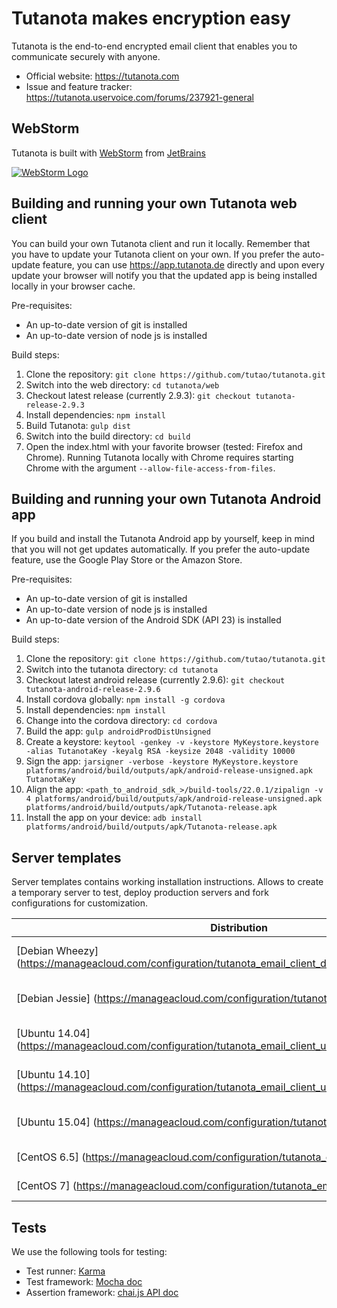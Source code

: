 # Tutanota makes encryption easy

Tutanota is the end-to-end encrypted email client that enables you to communicate securely with anyone.

* Official website: https://tutanota.com
* Issue and feature tracker: https://tutanota.uservoice.com/forums/237921-general

## WebStorm
Tutanota is built with [WebStorm](https://www.jetbrains.com/webstorm/) from [JetBrains](https://www.jetbrains.com/)

[![WebStorm Logo](https://www.jetbrains.com/webstorm/documentation/docs/logo_webstorm.png)](https://www.jetbrains.com/webstorm/)

## Building and running your own Tutanota web client

You can build your own Tutanota client and run it locally. Remember that you have to update your Tutanota client on your own. If you prefer the auto-update feature, you can use https://app.tutanota.de directly and upon every update your browser will notify you that the updated app is being installed locally in your browser cache.

Pre-requisites:
* An up-to-date version of git is installed
* An up-to-date version of node js is installed

Build steps:

1. Clone the repository: `git clone https://github.com/tutao/tutanota.git`
2. Switch into the web directory: `cd tutanota/web`
3. Checkout latest release (currently 2.9.3): `git checkout tutanota-release-2.9.3`
4. Install dependencies: `npm install`
5. Build Tutanota: `gulp dist`
6. Switch into the build directory: `cd build`
7. Open the index.html with your favorite browser (tested: Firefox and Chrome). Running Tutanota locally with Chrome requires starting Chrome with the argument `--allow-file-access-from-files`.

## Building and running your own Tutanota Android app

If you build and install the Tutanota Android app by yourself, keep in mind that you will not get updates automatically. If you prefer the auto-update feature, use the Google Play Store or the Amazon Store.

Pre-requisites:
* An up-to-date version of git is installed
* An up-to-date version of node js is installed
* An up-to-date version of the Android SDK (API 23) is installed

Build steps:

1. Clone the repository: `git clone https://github.com/tutao/tutanota.git`
2. Switch into the tutanota directory: `cd tutanota`
3. Checkout latest android release (currently 2.9.6): `git checkout tutanota-android-release-2.9.6`
4. Install cordova globally: `npm install -g cordova`
5. Install dependencies: `npm install`
6. Change into the cordova directory: `cd cordova`
7. Build the app: `gulp androidProdDistUnsigned`
8. Create a keystore: `keytool -genkey -v -keystore MyKeystore.keystore -alias TutanotaKey -keyalg RSA -keysize 2048 -validity 10000`
9. Sign the app: `jarsigner -verbose -keystore MyKeystore.keystore platforms/android/build/outputs/apk/android-release-unsigned.apk TutanotaKey`
10. Align the app: `<path_to_android_sdk_>/build-tools/22.0.1/zipalign -v 4 platforms/android/build/outputs/apk/android-release-unsigned.apk platforms/android/build/outputs/apk/Tutanota-release.apk`
11. Install the app on your device: `adb install platforms/android/build/outputs/apk/Tutanota-release.apk`

## Server templates

Server templates contains working installation instructions. Allows to create a temporary server to test, deploy production servers and fork configurations for customization.

Distribution  | Status
------------- | -------------
[Debian Wheezy] (https://manageacloud.com/configuration/tutanota_email_client_debian_wheezy_70) | [![Debian Wheezy](https://manageacloud.com/configuration/tutanota_email_client_debian_wheezy_70/build/1/image)](https://manageacloud.com/configuration/tutanota_email_client_debian_wheezy_70/builds)
[Debian Jessie] (https://manageacloud.com/configuration/tutanota_debian_jessie) | [![Debian Jessie](https://manageacloud.com/configuration/tutanota_debian_jessie/build/7/image)](https://manageacloud.com/configuration/tutanota_debian_jessie/builds)
[Ubuntu 14.04] (https://manageacloud.com/configuration/tutanota_email_client_ubuntu_trusty_tahr_1404)  | [![Ubuntu 14.04](https://manageacloud.com/configuration/tutanota_email_client_ubuntu_trusty_tahr_1404/build/2/image)](https://manageacloud.com/configuration/tutanota_email_client_ubuntu_trusty_tahr_1404/builds)
[Ubuntu 14.10] (https://manageacloud.com/configuration/tutanota_email_client_ubuntu_utopic_unicorn_1410) | [![Ubuntu 14.10](https://manageacloud.com/configuration/tutanota_email_client_ubuntu_utopic_unicorn_1410/build/6/image)](https://manageacloud.com/configuration/tutanota_email_client_ubuntu_utopic_unicorn_1410/builds)
[Ubuntu 15.04] (https://manageacloud.com/configuration/tutanota_ubuntu_vivid_15_04) | [![Ubuntu 15.04](https://manageacloud.com/configuration/tutanota_ubuntu_vivid_15_04/build/8/image)](https://manageacloud.com/configuration/tutanota_ubuntu_vivid_15_04/builds)
[CentOS 6.5] (https://manageacloud.com/configuration/tutanota_email_client) | [![CentOS 6.5](https://manageacloud.com/configuration/tutanota_email_client/build/3/image)](https://manageacloud.com/configuration/tutanota_email_client/builds)
[CentOS 7] (https://manageacloud.com/configuration/tutanota_email_client_centos_7) | [![CentOS 7](https://manageacloud.com/configuration/tutanota_email_client_centos_7/build/5/image)](https://manageacloud.com/configuration/tutanota_email_client_centos_7/builds)



## Tests

We use the following tools for testing:
* Test runner: [Karma](http://karma-runner.github.io/)
* Test framework: [Mocha doc](http://mochajs.org/)
* Assertion framework: [chai.js API doc](http://chaijs.com/api/assert/)
